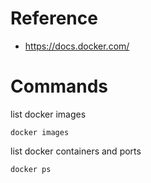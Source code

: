 # Reference
- https://docs.docker.com/

# Commands

list docker images
```
docker images
```

list docker containers and ports
```
docker ps
```
